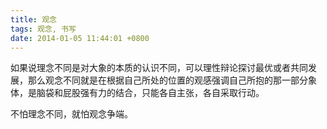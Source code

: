 ```yaml
---
title: 观念
tags: 观念, 书写
date: 2014-01-05 11:44:01 +0800
---
```



如果说理念不同是对大象的本质的认识不同，可以理性辩论探讨最优或者共同发展，那么观念不同就是在根据自己所处的位置的观感强调自己所抱的那一部分象体，是脑袋和屁股强有力的结合，只能各自主张，各自采取行动。

不怕理念不同，就怕观念争端。

